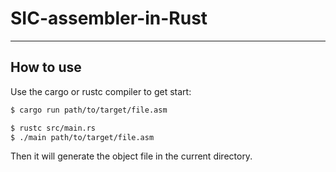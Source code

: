 # SIC-assembler-in-Rust

---

## How to use

Use the cargo or rustc compiler to get start:

```bash
$ cargo run path/to/target/file.asm
```

```bash
$ rustc src/main.rs
$ ./main path/to/target/file.asm
```

Then it will generate the object file in the current directory.
